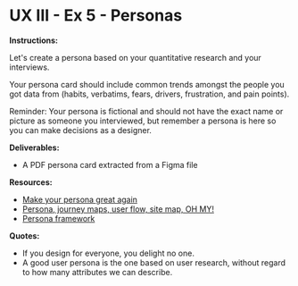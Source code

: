 # UX III - Ex 5 - Personas

**Instructions:** 

Let's create a persona based on your quantitative research and your interviews. 

Your persona card should include common trends amongst the people you got data from (habits, verbatims, fears, drivers, frustration, and pain points).

Reminder: Your persona is fictional and should not have the exact name or picture as someone you interviewed, but remember a persona is here so you can make decisions as a designer. 

**Deliverables:**

- A PDF persona card extracted from a Figma file

**Resources:** 

- [Make your persona great again](https://uxdesign.cc/personas-e60c1c06ead1)
- [Persona, journey maps, user flow, site map, OH MY!](https://uxdesign.cc/personas-journey-maps-site-maps-and-user-flows-oh-my-e71d044b4bcb)
- [Persona framework](https://miro.medium.com/max/1400/0*RbHfR6BHhhFIENNf)

**Quotes:** 

- If you design for everyone, you delight no one.
- A good user persona is the one based on user research, without regard to how many attributes we can describe.